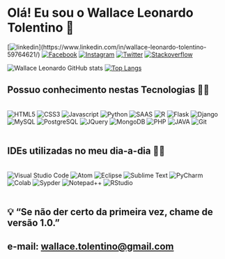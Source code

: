 
<h1>Olá! Eu sou o Wallace Leonardo Tolentino 👋</h1>

[![linkedin](https://img.shields.io/badge/LinkedIn-0077B5?style=for-the-badge&logo=linkedin&logoColor=white&target="_blank")](https://www.linkedin.com/in/wallace-leonardo-tolentino-59764621/)
[![Facebook](https://img.shields.io/badge/Facebook-1877F2?style=for-the-badge&logo=facebook&logoColor=white)](https://www.facebook.com/wallaceleonardo.tolentino)
[![Instagram](https://img.shields.io/badge/Instagram-E4405F?style=for-the-badge&logo=instagram&logoColor=white)](https://www.instagram.com/wallace.tolentino/)
[![Twitter](https://img.shields.io/badge/Twitter-1DA1F2?style=for-the-badge&logo=twitter&logoColor=white)](https://twitter.com/_WallaceLT)
[![Stackoverflow](https://img.shields.io/badge/Stack_Overflow-FE7A16?style=for-the-badge&logo=stack-overflow&logoColor=white)](https://stackoverflow.com/users/17588146/wallace-leonardo-tolentino)


![Wallace Leonardo GitHub stats](https://github-readme-stats.vercel.app/api?username=wallaceleonardo&show_icons=true&theme=dracula) [![Top Langs](https://github-readme-stats.vercel.app/api/top-langs/?username=wallaceleonardo&layout=compact&theme=dracula)](https://github.com/wallaceleonardo)


<h2>Possuo conhecimento nestas Tecnologias 👨‍💻</h2>

<div style="display: inline_block"></br>
    <img aling="center" alt="HTML5" src="https://img.shields.io/badge/HTML5-E34F26?style=for-the-badge&logo=html5&logoColor=white" />
    <img aling="center" alt="CSS3" src="https://img.shields.io/badge/CSS3-1572B6?style=for-the-badge&logo=css3&logoColor=white" />
    <img aling="center" alt="Javascript" src="https://img.shields.io/badge/JavaScript-F7DF1E?style=for-the-badge&logo=javascript&logoColor=black" />
    <img aling="center" alt="Python" src="https://img.shields.io/badge/Python-14354C?style=for-the-badge&logo=python&logoColor=white" />
    <img aling="center" alt="SAAS" src="https://img.shields.io/badge/Sass-CC6699?style=for-the-badge&logo=sass&logoColor=white" />
    <img aling="center" alt="R" src="https://img.shields.io/badge/R-276DC3?style=for-the-badge&logo=r&logoColor=white" />
    <img aling="center" alt="Flask" src="https://img.shields.io/badge/Flask-000000?style=for-the-badge&logo=flask&logoColor=white" />
    <img aling="center" alt="Django" src="https://img.shields.io/badge/Django-092E20?style=for-the-badge&logo=django&logoColor=white" />
    <img aling="center" alt="MySQL" src="https://img.shields.io/badge/MySQL-00000F?style=for-the-badge&logo=mysql&logoColor=white" />
    <img aling="center" alt="PostgreSQL" src="https://img.shields.io/badge/PostgreSQL-316192?style=for-the-badge&logo=postgresql&logoColor=white" />
    <img aling="center" alt="JQuery" src="https://img.shields.io/badge/jQuery-0769AD?style=for-the-badge&logo=jquery&logoColor=white" />
    <img aling="center" alt="MongoDB" src="https://img.shields.io/badge/MongoDB-4EA94B?style=for-the-badge&logo=mongodb&logoColor=white" />    
    <img aling="center" alt="PHP" src="https://img.shields.io/badge/PHP-777BB4?style=for-the-badge&logo=php&logoColor=white" />  
    <img aling="center" alt="JAVA" src="https://img.shields.io/badge/Java-ED8B00?style=for-the-badge&logo=java&logoColor=white" />  
    <img aling="center" alt="Git" src="https://img.shields.io/badge/git-%23F05033.svg?style=for-the-badge&logo=git&logoColor=white" />  
</div></br>

<h2>IDEs utilizadas no meu dia-a-dia 👨‍💻</h2>

<div style="display: inline_block"></br>
    <img aling="center" alt="Visual Studio Code" src="https://img.shields.io/badge/Visual_Studio_Code-0078D4?style=for-the-badge&logo=visual%20studio%20code&logoColor=white" />
    <img aling="center" alt="Atom" src="https://img.shields.io/badge/Atom-66595C?style=for-the-badge&logo=Atom&logoColor=white" />
    <img aling="center" alt="Eclipse" src="https://img.shields.io/badge/Eclipse-2C2255?style=for-the-badge&logo=eclipse&logoColor=white" />
    <img aling="center" alt="Sublime Text" src="https://img.shields.io/badge/sublime_text-%23575757.svg?&style=for-the-badge&logo=sublime-text&logoColor=important" />
    <img aling="center" alt="PyCharm" src="https://img.shields.io/badge/PyCharm-000000.svg?&style=for-the-badge&logo=PyCharm&logoColor=white" />
    <img aling="center" alt="Colab" src="https://img.shields.io/badge/Colab-F9AB00?style=for-the-badge&logo=googlecolab&color=525252" />
    <img aling="center" alt="Sypder" src="https://img.shields.io/badge/Spyder-838485?style=for-the-badge&logo=spyder%20ide&logoColor=maroon" />
    <img aling="center" alt="Notepad++" src="https://img.shields.io/badge/Notepad++-90E59A.svg?style=for-the-badge&logo=notepad%2B%2B&logoColor=black" />
    <img aling="center" alt="RStudio" src="https://img.shields.io/badge/RStudio-75AADB?style=for-the-badge&logo=RStudio&logoColor=white" />
</div></br>   
 

## 💡 “Se não der certo da primeira vez, chame de versão 1.0.”

## e-mail: wallace.tolentino@gmail.com

